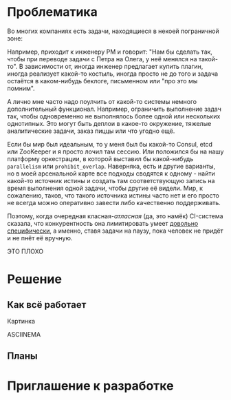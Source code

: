# Проблематика

Во многих компаниях есть задачи, находящиеся в некоей пограничной зоне:

Например, приходит к инженеру PM и говорит: "Нам бы сделать так, чтобы при переводе задачи с Петра на Олега, у неё менялся на такой-то". В зависимости от, иногда инженер предлагает купить плагин, иногда реализует какой-то костыль, иногда просто не до того и задача остаётся в каком-нибудь беклоге, письменном или "про это мы помним".

А лично мне часто надо поулчить от какой-то системы немного дополнительный функционал. Например, ограничить выполнение задач так, чтобы одновременно не выполнялось более одной или нескольких однотипных. Это могут быть деплои в какое-то окружение, тяжелые аналитические задачи, заказ пиццы или что угодно ещё.

Если бы мир был идеальным, то у меня был бы какой-то Consul, etcd или ZooKeeper и я просто лочил там сессию. Или положился бы на нашу платформу оркестрации, в которой выставил бы какой-нибудь `parallelism` или `prohibit_overlap`. Наверняка, есть и другие варианты, но в моей арсенальной карте все подходы сводятся к одному - найти какой-то источник истины и создать там соответствующую запись на время выполнения одной задачи, чтобы другие её видели. Мир, к сожалению, таков, что такого источника истины часто нет и его просто не всегда можно оперативно завести либо качественно поддерживать.

Поэтому, когда очередная класная-*атласная* (да, это намёк) CI-система сказала, что конкурентность она лимитировать умеет [довольно специфически](https://support.atlassian.com/bitbucket-cloud/docs/deployment-concurrency-control/), а именно, ставя задачи на паузу, пока человек не придёт и не пнёт её вручную.

ЭТО ПЛОХО

# Решение

## Как всё работает

Картинка

ASCIINEMA

## Планы

# Приглашение к разработке
